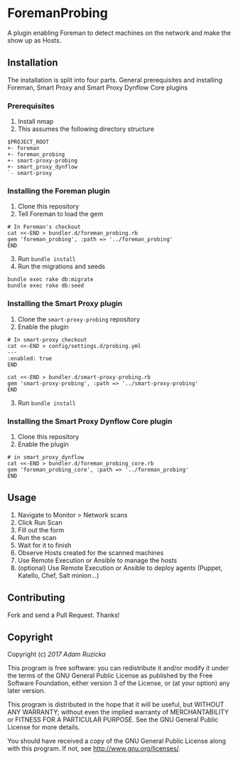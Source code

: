 # ForemanProbing
A plugin enabling Foreman to detect machines on the network and make the show up
as Hosts.

## Installation
The installation is split into four parts. General prerequisites and installing
Foreman, Smart Proxy and Smart Proxy Dynflow Core plugins

### Prerequisites
1. Install nmap
2. This assumes the following directory structure

```
$PROJECT_ROOT
+- foreman
+- foreman_probing
+- smart-proxy-probing
+- smart_proxy_dynflow
`- smart-proxy
```

### Installing the Foreman plugin
1. Clone this repository
2. Tell Foreman to load the gem

```shell
# In Foreman's checkout
cat <<-END > bundler.d/foreman_probing.rb
gem 'foreman_probing', :path => '../foreman_probing'
END
```

3. Run `bundle install`
4. Run the migrations and seeds

```shell
bundle exec rake db:migrate
bundle exec rake db:seed
```

### Installing the Smart Proxy plugin
1. Clone the `smart-proxy-probing` repository
2. Enable the plugin
```shell
# In smart-proxy checkout
cat <<-END > config/settings.d/probing.yml
---
:enabled: true
END

cat <<-END > bundler.d/smart-proxy-probing.rb
gem 'smart-proxy-probing', :path => '../smart-proxy-probing'
END
```
3. Run `bundle install`

### Installing the Smart Proxy Dynflow Core plugin
1. Clone this repository
2. Enable the plugin

```shell
# in smart_proxy_dynflow
cat <<-END > bundler.d/foreman_probing_core.rb
gem 'foreman_probing_core', :path => '../foreman_probing'
END
```

## Usage
1. Navigate to Monitor > Network scans
2. Click Run Scan
3. Fill out the form
4. Run the scan
5. Wait for it to finish
6. Observe Hosts created for the scanned machines
7. Use Remote Execution or Ansible to manage the hosts
8. (optional) Use Remote Execution or Ansible to deploy agents (Puppet, Katello,
   Chef, Salt minion...)

## Contributing

Fork and send a Pull Request. Thanks!

## Copyright

Copyright (c) *2017* *Adam Ruzicka*

This program is free software: you can redistribute it and/or modify
it under the terms of the GNU General Public License as published by
the Free Software Foundation, either version 3 of the License, or
(at your option) any later version.

This program is distributed in the hope that it will be useful,
but WITHOUT ANY WARRANTY; without even the implied warranty of
MERCHANTABILITY or FITNESS FOR A PARTICULAR PURPOSE.  See the
GNU General Public License for more details.

You should have received a copy of the GNU General Public License
along with this program.  If not, see <http://www.gnu.org/licenses/>.

